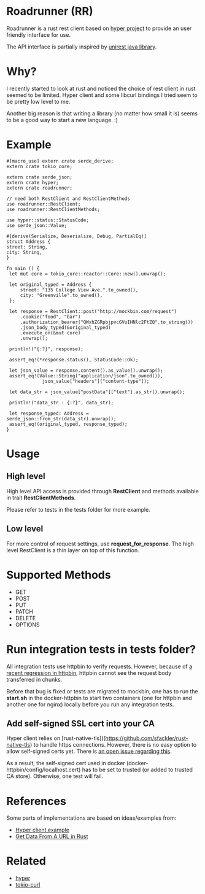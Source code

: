 # Roadrunner (RR)

Roadrunner is a rust rest client based on [hyper project](https://github.com/hyperium/hyper) to 
provide an user friendly interface for use.

The API interface is partially inspired by [unirest java library](http://unirest.io/java.html).

# Why?

I recently started to look at rust and noticed the choice of rest client in rust seemed to be
limited. Hyper client and some libcurl bindings I tried seem to be pretty low level to me.

Another big reason is that writing a library (no matter how small it is) seems to be a good
way to start a new language. :)

# Example
```
#[macro_use] extern crate serde_derive;
extern crate tokio_core;

extern crate serde_json;
extern crate hyper;
extern crate roadrunner;

// need both RestClient and RestClientMethods
use roadrunner::RestClient;
use roadrunner::RestClientMethods;

use hyper::status::StatusCode;
use serde_json::Value;

#[derive(Serialize, Deserialize, Debug, PartialEq)]
struct Address {
street: String,
city: String,
}

fn main () {
 let mut core = tokio_core::reactor::Core::new().unwrap();

 let original_typed = Address {
     street: "135 College View Ave.".to_owned(),
     city: "Greenville".to_owned(),
 };

 let response = RestClient::post("http://mockbin.com/request")
     .cookie("food", "bar")
     .authorization_bearer("QWxhZGRpbjpvcGVuIHNlc2FtZQ".to_string())
     .json_body_typed(&original_typed)
     .execute_on(&mut core)
     .unwrap();

 println!("{:?}", response);

 assert_eq!(*response.status(), StatusCode::Ok);

 let json_value = response.content().as_value().unwrap();
 assert_eq!(Value::String("application/json".to_owned()),
             json_value["headers"]["content-type"]);

 let data_str = json_value["postData"]["text"].as_str().unwrap();

 println!("data_str : {:?}", data_str);

 let response_typed: Address = serde_json::from_str(data_str).unwrap();
 assert_eq!(original_typed, response_typed);
}
```

# Usage

## High level

High level API access is provided through **RestClient** and methods available in trait
**RestClientMethods**.

Please refer to tests in the tests folder for more example.

## Low level

For more control of request settings, use **request_for_response**.  The high level RestClient is
a thin layer on top of this function.

# Supported Methods

* GET
* POST
* PUT
* PATCH
* DELETE
* OPTIONS

# Run integration tests in tests folder?

All integration tests use httpbin to verify requests.  However, because of [a recent regression
in httpbin](https://github.com/kennethreitz/httpbin/issues/340), httpbin cannot see the request
body transferred in chunks.

Before that bug is fixed or tests are migrated to mockbin, one has to run the **start.sh** in
the docker-httpbin to start two containers (one for httpbin and another one for nginx) locally
before you run any integration tests.

## Add self-signed SSL cert into your CA

Hyper client relies on [rust-native-tls]((https://github.com/sfackler/rust-native-tls) to
handle https connections.  However, there is no easy option to allow self-signed certs yet.
There is [an open issue regarding this](https://github.com/sfackler/rust-native-tls/issues/13).

As a result, the self-signed cert used in docker (docker-httpbin/config/localhost.cert) has to
be set to trusted (or added to trusted CA store).  Otherwise, one test will fail.

# References

Some parts of implementations are based on ideas/examples from:

* [Hyper client example](https://github.com/hyperium/hyper/blob/master/examples/client.rs)
* [Get Data From A URL in Rust](http://hermanradtke.com/2015/09/21/get-data-from-a-url-rust.html)

# Related

* [hyper](https://github.com/hyperium/hyper)
* [tokio-curl](https://github.com/tokio-rs/tokio-curl)

